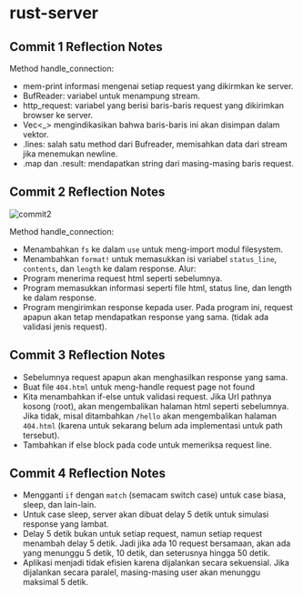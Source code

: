 # rust-server

## Commit 1 Reflection Notes

Method handle_connection: 

- mem-print informasi mengenai setiap request yang dikirmkan ke server.
- BufReader: variabel untuk menampung stream. 
- http_request: variabel yang berisi baris-baris request yang dikirimkan browser ke server. 
- Vec<_> mengindikasikan bahwa baris-baris ini akan disimpan dalam vektor.
- .lines: salah satu method dari Bufreader, memisahkan data dari stream jika menemukan newline.
- .map dan .result: mendapatkan string dari masing-masing baris request.


## Commit 2 Reflection Notes
![commit2](https://github.com/DaWanAnOnli/advprog-modul6/assets/124868777/df86285d-2876-47dc-b419-f231fa0ebc85)

Method handle_connection:

- Menambahkan ```fs``` ke dalam ```use``` untuk meng-import modul filesystem.
- Menambahkan ```format!``` untuk memasukkan isi variabel ```status_line```, ```contents```, dan ```length``` ke dalam response.
Alur:
- Program menerima request html seperti sebelumnya.
- Program memasukkan informasi seperti file html, status line, dan length ke dalam response.
- Program mengirimkan response kepada user.
Pada program ini, request apapun akan tetap mendapatkan response yang sama. (tidak ada validasi jenis request).



## Commit 3 Reflection Notes
- Sebelumnya request apapun akan menghasilkan response yang sama.
- Buat file ```404.html``` untuk meng-handle request page not found
- Kita menambahkan if-else untuk validasi request. Jika Url pathnya kosong (root), akan mengembalikan halaman html seperti sebelumnya. Jika tidak, misal ditambahkan ```/hello``` akan mengembalikan halaman ```404.html``` (karena untuk sekarang belum ada implementasi untuk path tersebut).
- Tambahkan if else block pada code untuk memeriksa request line.

## Commit 4 Reflection Notes
- Mengganti ```if``` dengan ```match``` (semacam switch case) untuk case biasa, sleep, dan lain-lain.
- Untuk case sleep, server akan dibuat delay 5 detik untuk simulasi response yang lambat.
- Delay 5 detik bukan untuk setiap request, namun setiap request menambah delay 5 detik. Jadi jika ada 10 request bersamaan, akan ada yang menunggu 5 detik, 10 detik, dan seterusnya hingga 50 detik.
- Aplikasi menjadi tidak efisien karena dijalankan secara sekuensial. Jika dijalankan secara paralel, masing-masing user akan menunggu maksimal 5 detik.


